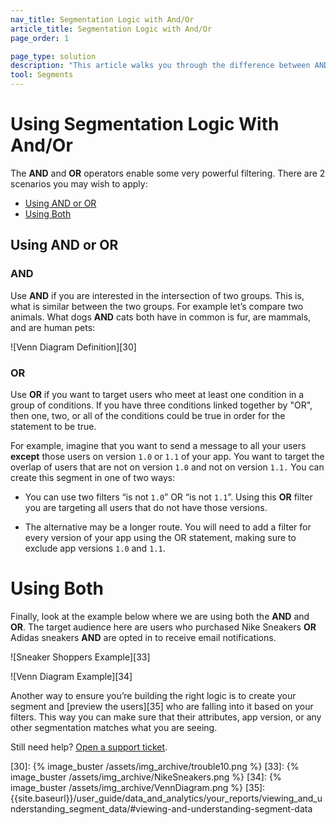 ```yaml
---
nav_title: Segmentation Logic with And/Or
article_title: Segmentation Logic with And/Or
page_order: 1

page_type: solution
description: "This article walks you through the difference between AND and OR operators, and how you can use them to build powerful segments."
tool: Segments
---
```


# Using Segmentation Logic With And/Or

The **AND** and **OR** operators enable some very powerful filtering. There are 2 scenarios you may wish to apply:
* [Using AND or OR](#using-and-or-or)
* [Using Both](#using-both)

## Using AND or OR

### AND

Use **AND** if you are interested in the intersection of two groups. This is, what is similar between the two groups. For example let’s compare two animals. What dogs **AND** cats both have in common is fur, are mammals, and are human pets:

![Venn Diagram Definition][30]

### OR

Use **OR** if you want to target users who meet at least one condition in a group of conditions. If you have three conditions linked together by "OR", then one, two, or all of the conditions could be true in order for the statement to be true.

For example, imagine that you want to send a message to all your users __except__ those users on version `1.0` or `1.1` of your app. You want to target the overlap of users that are not on version `1.0` and not on version `1.1.` You can create this segment in one of two ways:

    
* You can use two filters “is not `1.0`” OR “is not `1.1`”. Using this **OR** filter you are targeting all users that do not have those versions.
	
* The alternative may be a longer route. You will need to add a filter for every version of your app using the OR statement, making sure to exclude app versions `1.0` and `1.1`.


# Using Both

Finally, look at the example below where we are using both the **AND** and **OR**. The target audience here are users who purchased Nike Sneakers **OR** Adidas sneakers **AND** are opted in to receive email notifications.

![Sneaker Shoppers Example][33]

![Venn Diagram Example][34]

Another way to ensure you’re building the right logic is to create your segment and [preview the users][35] who are falling into it based on your filters. This way you can make sure that their attributes, app version, or any other segmentation matches what you are seeing.

Still need help? [Open a support ticket]({{site.baseurl}}/support_contact/).

[30]: {% image_buster /assets/img_archive/trouble10.png %}
[33]: {% image_buster /assets/img_archive/NikeSneakers.png %}
[34]: {% image_buster /assets/img_archive/VennDiagram.png %}
[35]: {{site.baseurl}}/user_guide/data_and_analytics/your_reports/viewing_and_understanding_segment_data/#viewing-and-understanding-segment-data
